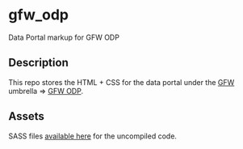 # gfw_odp
Data Portal markup for GFW ODP

## Description
This repo stores the HTML + CSS for the data portal under the [GFW](http://globalforestwatch.org/) umbrella => [GFW ODP](http://data.globalforestwatch.org/).

## Assets
SASS files [available here](https://github.com/simbiotica/AGOD-skin) for the uncompiled code.